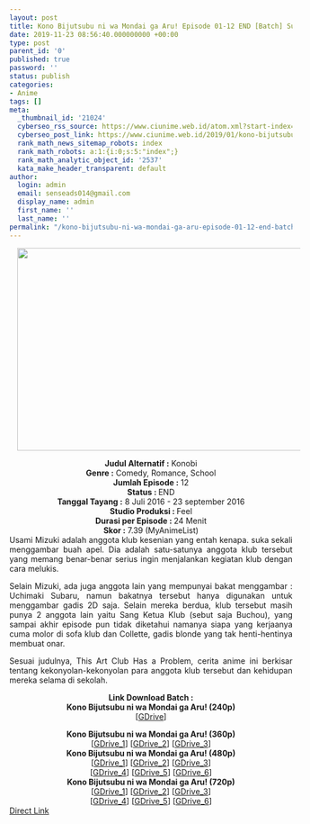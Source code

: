 ```yaml
---
layout: post
title: Kono Bijutsubu ni wa Mondai ga Aru! Episode 01-12 END [Batch] Subtitle Indonesia
date: 2019-11-23 08:56:40.000000000 +00:00
type: post
parent_id: '0'
published: true
password: ''
status: publish
categories:
- Anime
tags: []
meta:
  _thumbnail_id: '21024'
  cyberseo_rss_source: https://www.ciunime.web.id/atom.xml?start-index=1651&max-results=150
  cyberseo_post_link: https://www.ciunime.web.id/2019/01/kono-bijutsubu-ni-wa-mondai-ga-aru.html
  rank_math_news_sitemap_robots: index
  rank_math_robots: a:1:{i:0;s:5:"index";}
  rank_math_analytic_object_id: '2537'
  kata_make_header_transparent: default
author:
  login: admin
  email: senseads014@gmail.com
  display_name: admin
  first_name: ''
  last_name: ''
permalink: "/kono-bijutsubu-ni-wa-mondai-ga-aru-episode-01-12-end-batch-subtitle-indonesia/"
---
```

<div class="separator" style="clear: both; text-align: center;"><a href="https://2.bp.blogspot.com/-jWmRztLtCIQ/XDWdrifCxpI/AAAAAAAAG0g/eMdvA0QYD1I_HzFO0LXq2pV2r7g0aoETgCLcBGAs/s1600/Kono%2BBijutsubu%2Bni%2Bwa%2BMondai%2Bga%2BAru.jpg" imageanchor="1" style="margin-left: 1em; margin-right: 1em;"><img border="0" data-original-height="720" data-original-width="1280" height="360" src="{{ site.baseurl }}/assets/2019/11/Kono%2BBijutsubu%2Bni%2Bwa%2BMondai%2Bga%2BAru.jpg" width="640" /></a></div>
<p>
<div style="text-align: center;"><b>Judul Alternatif :</b> Konobi</div>
<div style="text-align: center;"><b><b>Genre :</b></b> Comedy, Romance, School</div>
<div style="text-align: center;"><b>Jumlah Episode :</b> 12<br /><b>Status :&nbsp;</b>END<br /><b>Tanggal Tayang :</b> <b></b>8 Juli 2016 - 23 september 2016<br /><b>Studio Produksi : </b>Feel<br /><b>Durasi per Episode :&nbsp;</b>24 Menit</div>
<div style="text-align: center;"><b>Skor :</b> 7.39 (MyAnimeList)</div>
<div style="text-align: justify;"></div>
<div style="text-align: justify;">Usami Mizuki adalah anggota klub kesenian yang entah kenapa. suka sekali menggambar buah apel. Dia adalah satu-satunya anggota klub tersebut yang memang benar-benar serius ingin menjalankan kegiatan klub dengan cara melukis.</p>
<p>Selain Mizuki, ada juga anggota lain yang mempunyai bakat menggambar : Uchimaki Subaru, namun bakatnya tersebut hanya digunakan untuk menggambar gadis 2D saja. Selain mereka berdua, klub tersebut masih punya 2 anggota lain yaitu Sang Ketua Klub (sebut saja Buchou), yang sampai akhir episode pun tidak diketahui namanya siapa yang kerjaanya cuma molor di sofa klub dan Collette, gadis blonde yang tak henti-hentinya membuat onar.</p>
<p>Sesuai judulnya, This Art Club Has a Problem, cerita anime ini berkisar tentang kekonyolan-kekonyolan para anggota klub tersebut dan kehidupan mereka selama di sekolah.</p></div>
<div style="text-align: justify;"></div>
<div style="text-align: justify;"></div>
<div style="text-align: center;"><b>Link Download Batch :</b></div>
<div style="text-align: center;">
<div style="text-align: center;"><b>Kono Bijutsubu ni wa Mondai ga Aru! (240p)</b></div>
<div style="text-align: center;">[<a href="https://drive.google.com/uc?id=0B6g7MMzerPvRWjB1bzJvWkgzcU0" target="_blank" rel="noopener">GDrive</a>]</div>
<p></div>
<div style="text-align: center;"><b>Kono Bijutsubu ni wa Mondai ga Aru! (360p)</b></div>
<div style="text-align: center;">[<a href="https://drive.google.com/uc?id=1GAoyoPhKgXhsfKqfW4WsPXNgyrCbO0Yz" target="_blank" rel="noopener">GDrive_1</a>] [<a href="https://drive.google.com/uc?id=0B6g7MMzerPvRVlQ1SFV0QlZrTm8" target="_blank" rel="noopener">GDrive_2</a>] [<a href="https://drive.google.com/uc?id=1jqGqFKUN5syWb1byLYCDaqpWpu3Wa1BD" target="_blank" rel="noopener">GDrive_3</a>]</div>
<div style="text-align: center;"></div>
<div style="text-align: center;"><b>Kono Bijutsubu ni wa Mondai ga Aru! (480p)</b><br />[<a href="https://drive.google.com/uc?id=1NtR_WXGXG4Ra37Mw-yRFQXA6_ddIAqER" target="_blank" rel="noopener">GDrive_1</a>] [<a href="https://drive.google.com/uc?id=17HyFGgng9QLAxwkAXvDbvHUSx6j5aKEf" target="_blank" rel="noopener">GDrive_2</a>] [<a href="https://drive.google.com/uc?id=1ogGAU8QiGTCBlgxxmANEaeOgBsh0N06D" target="_blank" rel="noopener">GDrive_3</a>]<br />[<a href="https://drive.google.com/uc?id=1RCRx3HrHMaXxtXgBxHdnIi3XZxMGeY8T" target="_blank" rel="noopener">GDrive_4</a>] [<a href="https://drive.google.com/uc?id=0B6g7MMzerPvRZWFWek5ZNHptaDA" target="_blank" rel="noopener">GDrive_5</a>] [<a href="https://drive.google.com/uc?id=1wgRD4tE56bhTDyY4YASQ9VSZ44s8oVMc" target="_blank" rel="noopener">GDrive_6</a>]</div>
<div style="text-align: center;"><b>Kono Bijutsubu ni wa Mondai ga Aru! (720p)</b><br />[<a href="https://drive.google.com/uc?id=1Dd5gdlt3_BR87saY8N4Luk5MgabKC0V_" target="_blank" rel="noopener">GDrive_1</a>] [<a href="https://drive.google.com/uc?id=145Djbz1auW1efkhc3E-baO_iy-bwuKfy" target="_blank" rel="noopener">GDrive_2</a>] [<a href="https://drive.google.com/uc?id=1HUD7GA_KZVzJgBKHeMr2yZLBgHWIWxIq" target="_blank" rel="noopener">GDrive_3</a>]<br />[<a href="https://drive.google.com/uc?id=1DYmqM5GmmlySvefekBaKFIGX-M2sIEKs" target="_blank" rel="noopener">GDrive_4</a>] [<a href="https://drive.google.com/uc?id=1coUNiWdbrdsmPP06dMv4L2bYMrc-K7BY" target="_blank" rel="noopener">GDrive_5</a>] [<a href="https://drive.google.com/uc?id=0B6g7MMzerPvRM1A2dElTTHBfclk" target="_blank" rel="noopener">GDrive_6</a>]</div>
<link rel="stylesheet" href="https://cdnjs.cloudflare.com/ajax/libs/font-awesome/4.7.0/css/font-awesome.min.css" />
<div class="divbtn"> <a href="https://handymansurrender.com/fihup8buzv?key=94550f7ce39444073321dde3b8782f97" class="btn"><i class="fa fa-download"></i> Direct Link</a> </div>
